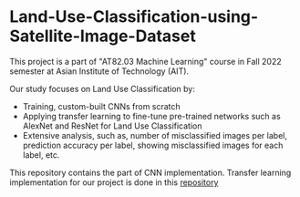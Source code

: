 # Land-Use-Classification-using-Satellite-Image-Dataset <br>
This project is a part of "AT82.03 Machine Learning" course in Fall 2022 semester at Asian Institute of Technology (AIT). <br>

Our study focuses on Land Use Classification by: <br>
- Training, custom-built CNNs from scratch <br>
- Applying  transfer learning to fine-tune pre-trained networks such as AlexNet and ResNet for Land Use Classification <br>
- Extensive analysis, such as, number of misclassified images per label, prediction accuracy per label, showing misclassified images for each label, etc.

This repository contains the part of CNN implementation. Transfer learning implementation for our project is done in this <a href="https://github.com/tisserapac/ML_Project_2022">repository</a> 
